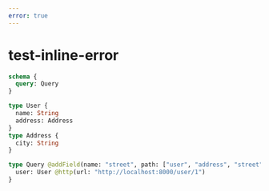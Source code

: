 ```yaml
---
error: true
---
```


# test-inline-error

```graphql @schema
schema {
  query: Query
}

type User {
  name: String
  address: Address
}
type Address {
  city: String
}

type Query @addField(name: "street", path: ["user", "address", "street"]) {
  user: User @http(url: "http://localhost:8000/user/1")
}
```
